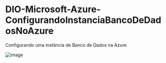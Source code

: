 # DIO-Microsoft-Azure-ConfigurandoInstanciaBancoDeDadosNoAzure
Configurando uma instância de Banco de Dados na Azure

![image](https://github.com/user-attachments/assets/cc9174d3-1a72-47b6-93c5-28762b91a30f)
